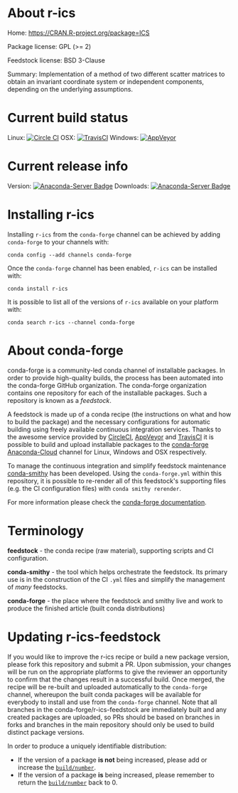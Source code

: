 About r-ics
===========

Home: https://CRAN.R-project.org/package=ICS

Package license: GPL (>= 2)

Feedstock license: BSD 3-Clause

Summary: Implementation of a method of two different scatter matrices to obtain an invariant coordinate system or independent components, depending on the underlying assumptions.




Current build status
====================

Linux: [![Circle CI](https://circleci.com/gh/conda-forge/r-ics-feedstock.svg?style=shield)](https://circleci.com/gh/conda-forge/r-ics-feedstock)
OSX: [![TravisCI](https://travis-ci.org/conda-forge/r-ics-feedstock.svg?branch=master)](https://travis-ci.org/conda-forge/r-ics-feedstock)
Windows: [![AppVeyor](https://ci.appveyor.com/api/projects/status/github/conda-forge/r-ics-feedstock?svg=True)](https://ci.appveyor.com/project/conda-forge/r-ics-feedstock/branch/master)

Current release info
====================
Version: [![Anaconda-Server Badge](https://anaconda.org/conda-forge/r-ics/badges/version.svg)](https://anaconda.org/conda-forge/r-ics)
Downloads: [![Anaconda-Server Badge](https://anaconda.org/conda-forge/r-ics/badges/downloads.svg)](https://anaconda.org/conda-forge/r-ics)

Installing r-ics
================

Installing `r-ics` from the `conda-forge` channel can be achieved by adding `conda-forge` to your channels with:

```
conda config --add channels conda-forge
```

Once the `conda-forge` channel has been enabled, `r-ics` can be installed with:

```
conda install r-ics
```

It is possible to list all of the versions of `r-ics` available on your platform with:

```
conda search r-ics --channel conda-forge
```


About conda-forge
=================

conda-forge is a community-led conda channel of installable packages.
In order to provide high-quality builds, the process has been automated into the
conda-forge GitHub organization. The conda-forge organization contains one repository
for each of the installable packages. Such a repository is known as a *feedstock*.

A feedstock is made up of a conda recipe (the instructions on what and how to build
the package) and the necessary configurations for automatic building using freely
available continuous integration services. Thanks to the awesome service provided by
[CircleCI](https://circleci.com/), [AppVeyor](http://www.appveyor.com/)
and [TravisCI](https://travis-ci.org/) it is possible to build and upload installable
packages to the [conda-forge](https://anaconda.org/conda-forge)
[Anaconda-Cloud](http://docs.anaconda.org/) channel for Linux, Windows and OSX respectively.

To manage the continuous integration and simplify feedstock maintenance
[conda-smithy](http://github.com/conda-forge/conda-smithy) has been developed.
Using the ``conda-forge.yml`` within this repository, it is possible to re-render all of
this feedstock's supporting files (e.g. the CI configuration files) with ``conda smithy rerender``.

For more information please check the [conda-forge documentation](https://conda-forge.org/docs/).

Terminology
===========

**feedstock** - the conda recipe (raw material), supporting scripts and CI configuration.

**conda-smithy** - the tool which helps orchestrate the feedstock.
                   Its primary use is in the construction of the CI ``.yml`` files
                   and simplify the management of *many* feedstocks.

**conda-forge** - the place where the feedstock and smithy live and work to
                  produce the finished article (built conda distributions)


Updating r-ics-feedstock
========================

If you would like to improve the r-ics recipe or build a new
package version, please fork this repository and submit a PR. Upon submission,
your changes will be run on the appropriate platforms to give the reviewer an
opportunity to confirm that the changes result in a successful build. Once
merged, the recipe will be re-built and uploaded automatically to the
`conda-forge` channel, whereupon the built conda packages will be available for
everybody to install and use from the `conda-forge` channel.
Note that all branches in the conda-forge/r-ics-feedstock are
immediately built and any created packages are uploaded, so PRs should be based
on branches in forks and branches in the main repository should only be used to
build distinct package versions.

In order to produce a uniquely identifiable distribution:
 * If the version of a package **is not** being increased, please add or increase
   the [``build/number``](http://conda.pydata.org/docs/building/meta-yaml.html#build-number-and-string).
 * If the version of a package **is** being increased, please remember to return
   the [``build/number``](http://conda.pydata.org/docs/building/meta-yaml.html#build-number-and-string)
   back to 0.